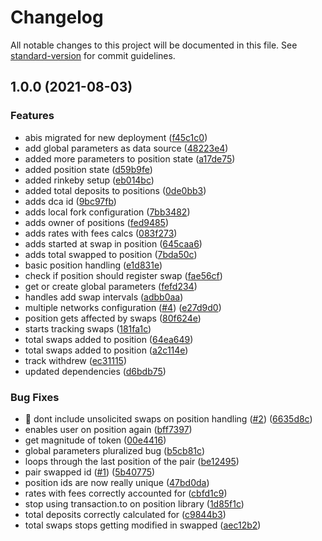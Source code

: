 # Changelog

All notable changes to this project will be documented in this file. See [standard-version](https://github.com/conventional-changelog/standard-version) for commit guidelines.

## 1.0.0 (2021-08-03)


### Features

* abis migrated for new deployment ([f45c1c0](https://github.com/Mean-Finance/dca-subgraph/commit/f45c1c06305804e61c216738c555acabad2e04ed))
* add global parameters as data source ([48223e4](https://github.com/Mean-Finance/dca-subgraph/commit/48223e43630b310cf4fae7474cfd73e4c7fb2b78))
* added more parameters to position state ([a17de75](https://github.com/Mean-Finance/dca-subgraph/commit/a17de7536ee7d7b7fdb543b00e42db7b3f0dc894))
* added position state ([d59b9fe](https://github.com/Mean-Finance/dca-subgraph/commit/d59b9fec25411ff4d7fe0269b944d383801b8f2e))
* added rinkeby setup ([eb014bc](https://github.com/Mean-Finance/dca-subgraph/commit/eb014bc1823df2d5c95e25d0e2d8628e78061c2b))
* added total deposits to positions ([0de0bb3](https://github.com/Mean-Finance/dca-subgraph/commit/0de0bb3163a1632868d9751a9284880950233fd0))
* adds dca id ([9bc97fb](https://github.com/Mean-Finance/dca-subgraph/commit/9bc97fb35c0d8ad77939d5de6771c906d753bdf9))
* adds local fork configuration ([7bb3482](https://github.com/Mean-Finance/dca-subgraph/commit/7bb34829858e0e56a1cd644cf6ccdbd93a761f3f))
* adds owner of positions ([fed9485](https://github.com/Mean-Finance/dca-subgraph/commit/fed94852c83c221d741d218f7eff191cc4e2904c))
* adds rates with fees calcs ([083f273](https://github.com/Mean-Finance/dca-subgraph/commit/083f2734cbf32b82a057187f80d6e241d42e6833))
* adds started at swap in position ([645caa6](https://github.com/Mean-Finance/dca-subgraph/commit/645caa6040c76fc11cdc5901b33a720222dafe73))
* adds total swapped to position ([7bda50c](https://github.com/Mean-Finance/dca-subgraph/commit/7bda50cb6180e286c8200f5eb1a14ecc8ea9fa20))
* basic position handling ([e1d831e](https://github.com/Mean-Finance/dca-subgraph/commit/e1d831edb02da48ab1eb1ce86a8d178a19c3be38))
* check if position should register swap ([fae56cf](https://github.com/Mean-Finance/dca-subgraph/commit/fae56cf87b91b890379532f14f0a61b21742c04a))
* get or create global parameters ([fefd234](https://github.com/Mean-Finance/dca-subgraph/commit/fefd23472a497a12ff8e14eb7a1ed44fe485415f))
* handles add swap intervals ([adbb0aa](https://github.com/Mean-Finance/dca-subgraph/commit/adbb0aab2367805eeb6489452dc3de6524f187ac))
* multiple networks configuration ([#4](https://github.com/Mean-Finance/dca-subgraph/issues/4)) ([e27d9d0](https://github.com/Mean-Finance/dca-subgraph/commit/e27d9d0e33ec996f401a4b9f723d1105cfec26f8))
* position gets affected by swaps ([80f624e](https://github.com/Mean-Finance/dca-subgraph/commit/80f624e0f470d84279560d6cb5b4a8fc73446e3a))
* starts tracking swaps ([181fa1c](https://github.com/Mean-Finance/dca-subgraph/commit/181fa1c08a264d88eb9e685c6018f2d072e91b0b))
* total swaps added to position ([64ea649](https://github.com/Mean-Finance/dca-subgraph/commit/64ea6498015c6d49ed9b5fbdb27bc5d6777b44e9))
* total swaps added to position ([a2c114e](https://github.com/Mean-Finance/dca-subgraph/commit/a2c114eff3042f25278763cac78d43e715e99a11))
* track withdrew ([ec31115](https://github.com/Mean-Finance/dca-subgraph/commit/ec31115879985dd88adb15f200caf39e0061d716))
* updated dependencies ([d6bdb75](https://github.com/Mean-Finance/dca-subgraph/commit/d6bdb751f8adbf16be151bed43e97d0b7cf3254f))


### Bug Fixes

* 🐛 dont include unsolicited swaps on position handling ([#2](https://github.com/Mean-Finance/dca-subgraph/issues/2)) ([6635d8c](https://github.com/Mean-Finance/dca-subgraph/commit/6635d8cdd1e0344fb91d66e6ad2cf041f1fd6a45))
* enables user on position again ([bff7397](https://github.com/Mean-Finance/dca-subgraph/commit/bff73979609d9cbfa02d42f65fc76460829162d0))
* get magnitude of token ([00e4416](https://github.com/Mean-Finance/dca-subgraph/commit/00e4416fddc6fb552fb02894aa8d7c62e167d292))
* global parameters pluralized bug ([b5cb81c](https://github.com/Mean-Finance/dca-subgraph/commit/b5cb81cfe7ef2071c35c1db0c08f77a28317cdee))
* loops through the last position of the pair ([be12495](https://github.com/Mean-Finance/dca-subgraph/commit/be12495a62df294b4bf88f003d81875c4e626d37))
* pair swapped id ([#1](https://github.com/Mean-Finance/dca-subgraph/issues/1)) ([5b40775](https://github.com/Mean-Finance/dca-subgraph/commit/5b40775e35a0023ae30106690935efc50bccc38d))
* position ids are now really unique ([47bd0da](https://github.com/Mean-Finance/dca-subgraph/commit/47bd0dad7adfe57c18b9fdc6a88e18a3d11af9cb))
* rates with fees correctly accounted for ([cbfd1c9](https://github.com/Mean-Finance/dca-subgraph/commit/cbfd1c9819f7cae35d6c7536d647e2d9cb405bbd))
* stop using transaction.to on position library ([1d85f1c](https://github.com/Mean-Finance/dca-subgraph/commit/1d85f1c752870fbb89cd0921b04982221dedfdda))
* total deposits correctly calculated for ([c9844b3](https://github.com/Mean-Finance/dca-subgraph/commit/c9844b34e7934db3c22f84f588e3a436760469e5))
* total swaps stops getting modified in swapped ([aec12b2](https://github.com/Mean-Finance/dca-subgraph/commit/aec12b25ca0a94582242cfe41579866e1c9b5b00))
